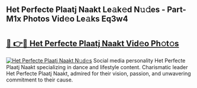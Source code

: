 ## Het Perfecte Plaatj Naakt Le𝚊k𝚎d N𝚞𝚍es - Part-M1x Photos Vid𝚎o Le𝚊ks Eq3w4

# <h2><a href="http://fb5kqk.evod.top/?m=Het+Perfecte+Plaatj+Naakt">🔗 👉🔴 Het Perfecte Plaatj Naakt Vid𝚎o Ph𝚘t𝚘s</a></h2>

[![Het Perfecte Plaatj Naakt N𝚞d𝚎s](https://i.imgur.com/8V9OHl7.gif)](http://fb5kqk.evod.top/?m=Het+Perfecte+Plaatj+Naakt)
Social media personality Het Perfecte Plaatj Naakt specializing in dance and lifestyle content. Charismatic leader Het Perfecte Plaatj Naakt, admired for their vision, passion, and unwavering commitment to their cause. 
